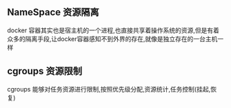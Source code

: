 ## NameSpace  资源隔离

docker 容器其实也是宿主机的一个进程,也直接共享着操作系统的资源,但是有着众多的隔离手段,让docker容器感知不到外界的存在,就像是独立存在的一台主机一样

## cgroups 资源限制

cgroups 能够对任务资源进行限制,按照优先级分配,资源统计,任务控制(挂起,恢复)

